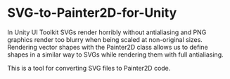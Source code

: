 # SVG-to-Painter2D-for-Unity

In Unity UI Toolkit SVGs render horribly without antialiasing and PNG graphics render too blurry when being scaled at non-original sizes. Rendering vector shapes with the Painter2D class allows us to define shapes in a similar way to SVGs while rendering them with full antialiasing.

This is a tool for converting SVG files to Painter2D code. 
